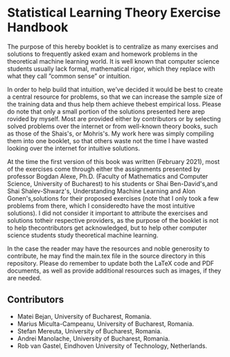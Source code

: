 # Statistical Learning Theory Exercise Handbook

The purpose of this hereby booklet is to centralize as many exercises and solutions  to  frequently  asked  exam  and  homework  problems  in  the  theoretical machine learning world.  It is well known that computer science students usually  lack  formal,  mathematical  rigor,  which  they  replace  with  what  they  call ”common sense” or intuition.  

In order to help build that intuition, we’ve decided it would be best to create a central resource for problems, so that we can increase  the  sample  size  of  the  training  data  and  thus  help  them  achieve  thebest empirical loss. Please do note that only a small portion of the solutions presented here arep rovided by myself.  Most are provided either by contributors or by selecting solved  problems  over  the  internet  or  from  well-known  theory  books,  such  as those of the Shais's, or Mohris's.  My work here was simply compiling them into one booklet, so that others waste not the time I have wasted looking over the internet for intuitive solutions.

At the time the first version of this book was written (February 2021), most of the exercises come through either the assignments presented by professor Bogdan Alexe, Ph.D. (Faculty of Mathematics and Computer Science, University of Bucharest) to his students or Shai Ben-David's,and Shai Shalev-Shwarz's, Understanding  Machine  Learning and  Alon Gonen's,solutions  for  their  proposed exercises (note that I only took a few problems from there, which I consideredto have the most intuitive solutions). I did not consider it important to attribute the exercises and solutions totheir  respective  providers,  as  the  purpose  of  the  booklet  is  not  to  help  thecontributors  get  acknowledged,  but  to  help  other  computer  science  students study theoretical machine learning. 

In the case the reader may have the resources and noble generosity to contribute, he may find the main.tex file in the source directory in this repository. Please do remember to update both the LaTeX code and PDF documents, as well as provide additional resources such as images, if they are needed.

## Contributors

* Matei Bejan, University of Bucharest, Romania.
* Marius Miculta-Campeanu, University of Bucharest, Romania.
* Stefan Mereuta, University of Bucharest, Romania.
* Andrei Manolache, University of Bucharest, Romania.
* Rob van Gastel, Eindhoven University of Technology, Netherlands.
